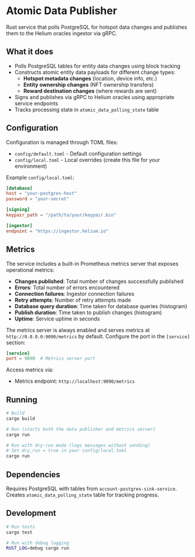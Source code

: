 # Atomic Data Publisher

Rust service that polls PostgreSQL for hotspot data changes and publishes them to the Helium oracles ingestor via gRPC.

## What it does

- Polls PostgreSQL tables for entity data changes using block tracking
- Constructs atomic entity data payloads for different change types:
  - **Hotspot metadata changes** (location, device info, etc.)
  - **Entity ownership changes** (NFT ownership transfers)
  - **Reward destination changes** (where rewards are sent)
- Signs and publishes via gRPC to Helium oracles using appropriate service endpoints
- Tracks processing state in `atomic_data_polling_state` table

## Configuration

Configuration is managed through TOML files:

- `config/default.toml` - Default configuration settings
- `config/local.toml` - Local overrides (create this file for your environment)

Example `config/local.toml`:

```toml
[database]
host = "your-postgres-host"
password = "your-secret"

[signing]
keypair_path = "/path/to/your/keypair.bin"

[ingestor]
endpoint = "https://ingestor.helium.io"
```

## Metrics

The service includes a built-in Prometheus metrics server that exposes operational metrics:

- **Changes published**: Total number of changes successfully published
- **Errors**: Total number of errors encountered
- **Connection failures**: Ingestor connection failures
- **Retry attempts**: Number of retry attempts made
- **Database query duration**: Time taken for database queries (histogram)
- **Publish duration**: Time taken to publish changes (histogram)
- **Uptime**: Service uptime in seconds

The metrics server is always enabled and serves metrics at `http://0.0.0.0:9090/metrics` by default. Configure the port in the `[service]` section:

```toml
[service]
port = 9090  # Metrics server port
```

Access metrics via:

- Metrics endpoint: `http://localhost:9090/metrics`

## Running

```bash
# Build
cargo build

# Run (starts both the data publisher and metrics server)
cargo run

# Run with dry-run mode (logs messages without sending)
# Set dry_run = true in your config/local.toml
cargo run
```

## Dependencies

Requires PostgreSQL with tables from `account-postgres-sink-service`. Creates `atomic_data_polling_state` table for tracking progress.

## Development

```bash
# Run tests
cargo test

# Run with debug logging
RUST_LOG=debug cargo run
```
